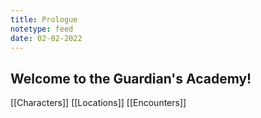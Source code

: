 ```yaml
---
title: Prologue
notetype: feed
date: 02-02-2022
---
```


Welcome to the Guardian's Academy! 
------


[[Characters]]
[[Locations]]
[[Encounters]]

